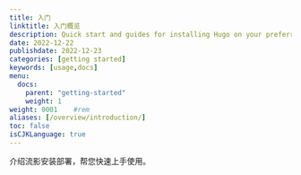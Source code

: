 ```yaml
---
title: 入门
linktitle: 入门概览
description: Quick start and guides for installing Hugo on your preferred operating system.
date: 2022-12-22
publishdate: 2022-12-23
categories: [getting started]
keywords: [usage,docs]
menu:
  docs:
    parent: "getting-started"
    weight: 1
weight: 0001	#rem
aliases: [/overview/introduction/]
toc: false
isCJKLanguage: true
---
```

介绍流影安装部署，帮您快速上手使用。
